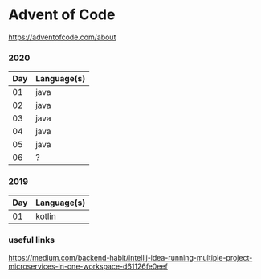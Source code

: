 # Advent of Code

https://adventofcode.com/about

### 2020
|Day|Language(s)|
|---|---|
|01|java|
|02|java|
|03|java|
|04|java|
|05|java|
|06|?|

### 2019
|Day|Language(s)|
|---|---|
|01|kotlin|


### useful links

https://medium.com/backend-habit/intellij-idea-running-multiple-project-microservices-in-one-workspace-d61126fe0eef
